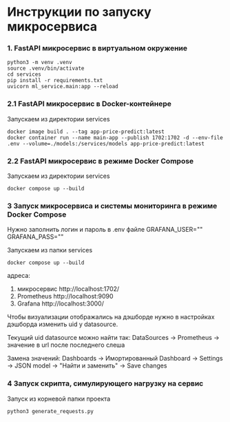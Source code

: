 # Инструкции по запуску микросервиса

### 1. FastAPI микросервис в виртуальном окружение

```
python3 -m venv .venv
source .venv/bin/activate
cd services
pip install -r requirements.txt
uvicorn ml_service.main:app --reload
```


### 2.1 FastAPI микросервис в Docker-контейнере
Запускаем из директории services
```
docker image build . --tag app-price-predict:latest
docker container run --name main-app --publish 1702:1702 -d --env-file .env --volume=./models:/services/models app-price-predict:latest
```
### 2.2 FastAPI микросервис в режиме Docker Compose
Запускаем из директории services
```
docker compose up --build
```

### 3 Запуск микросервиса и системы мониторинга в режиме Docker Compose
Нужно заполнить логин и пароль в .env файле
GRAFANA_USER=""
GRAFANA_PASS="" 

Запускаем из папки services
```
docker compose up --build
```
адреса:
1. микросервис http://localhost:1702/
2. Prometheus http://localhost:9090
3. Grafana http://localhost:3000/

Чтобы визуализации отображались на дэшборде нужно в настройках дэшборда изменить uid у datasource. 

Текущий uid datasource можно найти так: DataSources -> Prometheus -> значение в url после последнего слеша

Замена значений: Dashboards -> Имортированный Dashboard -> Settings -> JSON model -> "Найти и заменить" -> Save changes

### 4 Запуск скрипта, симулирующего нагрузку на сервис
Запуск из корневой папки проекта
```
python3 generate_requests.py

```
